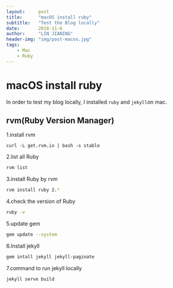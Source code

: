 ```yaml
---
layout:     post
title:      "macOS install ruby"
subtitle:   "Test the Blog locally"
date:       2018-11-6
author:     "LIN JIANING"
header-img: "img/post-macos.jpg"
tags:
    - Mac
    - Ruby
---
```


# macOS install ruby

In order to test my blog locally, I installed `ruby` and `jekyll`on mac.

## rvm(Ruby Version Manager)

1.install rvm

```shell
curl -L get.rvm.io | bash -s stable  
```

2.list all Ruby

```bash
rvm list
```

3.install Ruby by rvm

```bash
rvm install ruby 2.*
```

4.check the version of Ruby

```bash
ruby -v
```

5.update  gem

```bash
gem update --system
```

6.Install jekyll

```bash
gem intall jekyll jekyll-paginate
```

7.command to run jekyll locally

```bash
jekyll serve build
```
